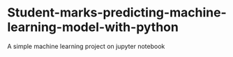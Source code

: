 # Student-marks-predicting-machine-learning-model-with-python
A simple machine learning project on jupyter notebook
